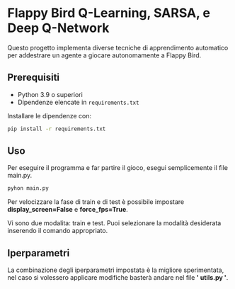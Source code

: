 # Flappy Bird Q-Learning, SARSA, e Deep Q-Network

Questo progetto implementa diverse tecniche di apprendimento automatico per addestrare un agente a giocare autonomamente a Flappy Bird.

## Prerequisiti

- Python 3.9 o superiori
- Dipendenze elencate in `requirements.txt`

Installare le dipendenze con:

```bash
pip install -r requirements.txt
```
## Uso

Per eseguire il programma e far partire il gioco, esegui semplicemente il file main.py.
```bash
pyhon main.py
```
Per velocizzare la fase di train e di test è possibile impostare **display_screen=False** e
**force_fps=True**.

Vi sono due modalita: train e test. Puoi selezionare la modalità desiderata inserendo il comando appropriato.

## Iperparametri
La combinazione degli iperparametri impostata è la migliore sperimentata, nel caso si volessero applicare modifiche basterà andare nel file **' utils.py '**.
